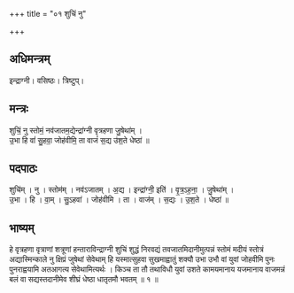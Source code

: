 +++
title = "०१ शुचिं नु"

+++
## अधिमन्त्रम्
इन्द्राग्नी। वसिष्ठः। त्रिष्टुप्।

## मन्त्रः
शुचिं॒ नु स्तोमं॒ नव॑जातम॒द्येन्द्रा॑ग्नी वृत्रहणा जु॒षेथा॑म् ।  
उ॒भा हि वां॑ सु॒हवा॒ जोह॑वीमि॒ ता वाजं॑ स॒द्य उ॑श॒ते धेष्ठा॑ ॥

## पदपाठः
शुचि॑म् । नु । स्तोम॑म् । नव॑ऽजातम् । अ॒द्य । इन्द्रा॑ग्नी॒ इति॑ । वृ॒त्र॒ऽह॒ना॒ । जु॒षेथा॑म् ।  
उ॒भा । हि । वा॒म् । सु॒ऽहवा॑ । जोह॑वीमि । ता । वाज॑म् । स॒द्यः । उ॒श॒ते । धेष्ठा॑ ॥

## भाष्यम्
हे वृत्रहणा वृत्राणां शत्रूणां हन्ताराविन्द्राग्नी शुचिं शुद्धं निरवद्यं तवजातमिदानीमुत्पन्नं स्तोमं मदीयं स्तोत्रं अद्यास्मिन्काले नु क्षिप्रं जुषेथां सेवेथाम् हि यस्मात्सुहवा सुखमाह्वातुं शक्यौ उभा उभौ वां युवां जोहवीमि पुनः पुनराह्वयामि अतआगत्य सेवेथामित्यर्थः । किञ्च ता तौ तथाविधौ युवां उशते कामयमानाय यजमानाय वाजमन्नं बलं वा सद्यस्तदानीमेव शीघ्रं धेष्ठा धातृतमौ भवतम् ॥ १ ॥